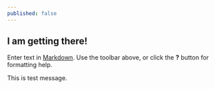 ```yaml
---
published: false
---
```

## I am getting there!

Enter text in [Markdown](http://daringfireball.net/projects/markdown/). Use the toolbar above, or click the **?** button for formatting help.

This is test message.